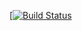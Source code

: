 [[![Build Status](https://travis-ci.org/mrvovanness/flashcard.svg?branch=master)](https://travis-ci.org/mrvovanness/flashcard)
